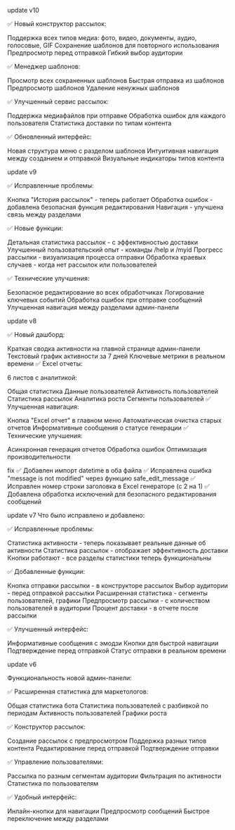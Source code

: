 update v10

✅ Новый конструктор рассылок:

Поддержка всех типов медиа: фото, видео, документы, аудио, голосовые, GIF
Сохранение шаблонов для повторного использования
Предпросмотр перед отправкой
Гибкий выбор аудитории

✅ Менеджер шаблонов:

Просмотр всех сохраненных шаблонов
Быстрая отправка из шаблонов
Предпросмотр шаблонов
Удаление ненужных шаблонов

✅ Улучшенный сервис рассылок:

Поддержка медиафайлов при отправке
Обработка ошибок для каждого пользователя
Статистика доставки по типам контента

✅ Обновленный интерфейс:

Новая структура меню с разделом шаблонов
Интуитивная навигация между созданием и отправкой
Визуальные индикаторы типов контента

update v9 

✅ Исправленные проблемы:

Кнопка "История рассылок" - теперь работает
Обработка ошибок - добавлена безопасная функция редактирования
Навигация - улучшена связь между разделами

✅ Новые функции:

Детальная статистика рассылок - с эффективностью доставки
Улучшенный пользовательский опыт - команды /help и /myid
Прогресс рассылки - визуализация процесса отправки
Обработка краевых случаев - когда нет рассылок или пользователей

✅ Технические улучшения:

Безопасное редактирование во всех обработчиках
Логирование ключевых событий
Обработка ошибок при отправке сообщений
Улучшенная навигация между разделами админ-панели


update v8

✅ Новый дашборд:

Краткая сводка активности на главной странице админ-панели
Текстовый график активности за 7 дней
Ключевые метрики в реальном времени
✅ Excel отчеты:

6 листов с аналитикой:

Общая статистика
Данные пользователей
Активность пользователей
Статистика рассылок
Аналитика роста
Сегменты пользователей
✅ Улучшенная навигация:

Кнопка "Excel отчет" в главном меню
Автоматическая очистка старых отчетов
Информативные сообщения о статусе генерации
✅ Технические улучшения:

Асинхронная генерация отчетов
Обработка ошибок
Оптимизация производительности

fix 
✅ Добавлен импорт datetime в оба файла
✅ Исправлена ошибка "message is not modified" через функцию safe_edit_message
✅ Исправлен номер строки заголовка в Excel генераторе (с 2 на 1)
✅ Добавлена обработка исключений для безопасного редактирования сообщений


update v7 
Что было исправлено и добавлено:

✅ Исправленные проблемы:

Статистика активности - теперь показывает реальные данные об активности
Статистика рассылок - отображает эффективность доставки
Кнопки работают - все разделы статистики теперь функциональны

✅ Добавленные функции:

Кнопка отправки рассылки - в конструкторе рассылок
Выбор аудитории - перед отправкой рассылки
Расширенная статистика - сегменты пользователей, графики
Предпросмотр рассылки - с количеством пользователей в аудитории
Процент доставки - в отчете после рассылки

✅ Улучшенный интерфейс:

Информативные сообщения с эмодзи
Кнопки для быстрой навигации
Подтверждение перед отправкой
Статус отправки в реальном времени

update v6 

Функциональность новой админ-панели:

✅ Расширенная статистика для маркетологов:

Общая статистика бота
Статистика пользователей с разбивкой по периодам
Активность пользователей
Графики роста

✅ Конструктор рассылок:

Создание рассылок с предпросмотром
Поддержка разных типов контента
Редактирование перед отправкой
Подтверждение отправки

✅ Управление пользователями:

Рассылка по разным сегментам аудитории
Фильтрация по активности
Статистика по пользователям

✅ Удобный интерфейс:

Инлайн-кнопки для навигации
Предпросмотр сообщений
Быстрое переключение между разделами
